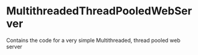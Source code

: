 # MultithreadedThreadPooledWebServer
Contains the code for a very simple Multithreaded, thread pooled web server
